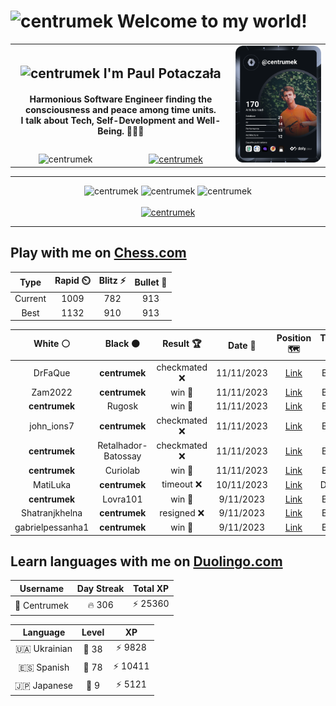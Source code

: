 <h1>
  <img
    src="https://emojis.slackmojis.com/emojis/images/1531849430/4246/blob-sunglasses.gif"
    width="30"
    alt="centrumek"
  />
  Welcome to my world!
</h1>

<table>
  <tbody>
    <tr>
      <td align="center" width="70%" colspan="2">
        <h2>
          <img
            src="https://raw.githubusercontent.com/MartinHeinz/MartinHeinz/master/wave.gif"
            width="30px"
            alt="centrumek"
          />
          I'm Paul Potaczała
        </h2>
        <h4>
          Harmonious Software Engineer finding the consciousness and peace among time units.
          <br/>
          I talk about Tech, Self-Development and Well-Being. 🌿🧘🚀
        </h4>
      </td>
      <td width="30%" rowspan="2">
        <a href="https://app.daily.dev/centrumek">
          <img
            src="./devcard.svg"
            alt="centrumek"
          />
        </a>
      </td>
    </tr>
    <tr align="center">
      <td>
        <img
          src="https://komarev.com/ghpvc/?username=centrumek&label=visitors&color=0e75b6&style=flat"
          alt="centrumek"
        >
      </td>
      <td>
        <a href="https://stackoverflow.com/users/14496012/centrumek">
          <img
            src="https://stackoverflow.com/users/flair/14496012.png?theme=dark"
            alt="centrumek"
          >
        </a>
      </td>
    </tr>
  </tbody>
</table>

---
<div align="center">
  <img 
    src="https://github-readme-stats.vercel.app/api?username=centrumek&show_icons=true&count_private=true&theme=dark&hide_border=true&hide=issues,contribs&bg_color=00000000"
    alt="centrumek"
  />
  <img
    src="https://github-readme-stats.vercel.app/api/top-langs/?username=centrumek&layout=compact&hide_border=true&theme=dark&bg_color=00000000&langs_count=6&exclude_repo=air-statistic-app"
    alt="centrumek"
  />
  <img 
    src="https://github-readme-streak-stats.herokuapp.com?user=centrumek&theme=dark&hide_border=true&background=FFFFFF00"
    alt="centrumek"
  />
  <br/>
  <br/>
  <a href="https://www.buymeacoffee.com/centrumek">
    <img
      src="https://cdn.buymeacoffee.com/buttons/v2/default-orange.png"
      height="50"
      width="210"
      alt="centrumek"
    />
  </a>
</div>

---

## Play with me on [Chess.com](https://www.chess.com/member/centrumek)

<div align="center">
<!--START_SECTION:chessStats-->
<!-- Automatically generated with https://github.com/Balastrong/chess-stats-action -->

| Type | Rapid ⏲️ | Blitz ⚡ | Bullet 🔫 |
|:---:|:---:|:---:|:---:|
| Current | 1009 | 782 | 913 |
| Best | 1132 | 910 | 913 |

| White ⚪ | Black ⚫ | Result 🏆 | Date 📅 | Position 🗺️ | Type 🕕 |
|:---:|:---:|:---:|:---:|:---:|:---:|
| DrFaQue | **centrumek** | checkmated ❌ | 11/11/2023 | <a href="http://www.ee.unb.ca/cgi-bin/tervo/fen.pl?select=k6R/p5Q1/1p2p3/5p2/5Pp1/8/P5q1/3K4 b - -">Link</a> | Blitz |
| Zam2022 | **centrumek** | win 🥇 | 11/11/2023 | <a href="http://www.ee.unb.ca/cgi-bin/tervo/fen.pl?select=7r/p2k1p2/1p4p1/2pp2Kp/1P1b1P1P/6r1/8/4R3 w - -">Link</a> | Blitz |
| **centrumek** | Rugosk | win 🥇 | 11/11/2023 | <a href="http://www.ee.unb.ca/cgi-bin/tervo/fen.pl?select=2b2rk1/5ppQ/p3p3/8/8/3B4/P1PK3P/6q1 b - -">Link</a> | Blitz |
| john_ions7 | **centrumek** | checkmated ❌ | 11/11/2023 | <a href="http://www.ee.unb.ca/cgi-bin/tervo/fen.pl?select=5r1k/pp6/6RR/8/8/1P4N1/P3P1KP/2r5 b - -">Link</a> | Blitz |
| **centrumek** | Retalhador-Batossay | checkmated ❌ | 11/11/2023 | <a href="http://www.ee.unb.ca/cgi-bin/tervo/fen.pl?select=5rk1/2N3pp/7n/1Q2pp2/4P3/5P2/r5qP/1R2R2K w - -">Link</a> | Blitz |
| **centrumek** | Curiolab | win 🥇 | 11/11/2023 | <a href="http://www.ee.unb.ca/cgi-bin/tervo/fen.pl?select=7r/8/3k2p1/p2P1p1p/P1B1pP1P/1P4P1/r7/2RR1K2 b - -">Link</a> | Blitz |
| MatiLuka | **centrumek** | timeout ❌ | 10/11/2023 | <a href="http://www.ee.unb.ca/cgi-bin/tervo/fen.pl?select=r1b1kbr1/pp3p2/1q1p3p/2pPp1p1/6P1/1P1PBB1P/P1P2P2/R2QK2R b KQq - 0 13">Link</a> | Daily |
| **centrumek** | Lovra101 | win 🥇 | 9/11/2023 | <a href="http://www.ee.unb.ca/cgi-bin/tervo/fen.pl?select=r3r1k1/pbpp1p1p/1p1b4/6p1/P1PB4/4P1P1/5PNP/4K1R1 b - -">Link</a> | Blitz |
| Shatranjkhelna | **centrumek** | resigned ❌ | 9/11/2023 | <a href="http://www.ee.unb.ca/cgi-bin/tervo/fen.pl?select=8/6Q1/8/5k2/6R1/4P3/5PK1/8 b - -">Link</a> | Blitz |
| gabrielpessanha1 | **centrumek** | win 🥇 | 9/11/2023 | <a href="http://www.ee.unb.ca/cgi-bin/tervo/fen.pl?select=2kr3r/2p1p3/p6b/2p4p/4b3/2P5/PP1BN1PP/R2K2R1 w - -">Link</a> | Blitz |

<!--END_SECTION:chessStats-->
</div>

## Learn languages with me on [Duolingo.com](https://www.duolingo.com/profile/Centrumek)

<div align="center">
<!--START_SECTION:duolingoStats-->
<!-- Automatically generated with https://github.com/centrumek/duolingo-readme-stats-->

| Username | Day Streak | Total XP |
|:---:|:---:|:---:|
| 👤 Centrumek | 🔥 306 | ⚡ 25360 |

| Language | Level | XP |
|:---:|:---:|:---:|
| 🇺🇦 Ukrainian | 👑 38 | ⚡ 9828 |
| 🇪🇸 Spanish | 👑 78 | ⚡ 10411 |
| 🇯🇵 Japanese | 👑 9 | ⚡ 5121 |

<!--END_SECTION:duolingoStats-->
</div>
<!--
**centrumek/centrumek** is a ✨ _special_ ✨ repository because its `README.md` (this file) appears on your GitHub profile.

Here are some ideas to get you started:

- 🔭 I’m currently working on ...
- 🌱 I’m currently learning ...
- 👯 I’m looking to collaborate on ...
- 🤔 I’m looking for help with ...
- 💬 Ask me about ...
- 📫 How to reach me: ...
- 😄 Pronouns: ...
- ⚡ Fun fact: ...
-->
